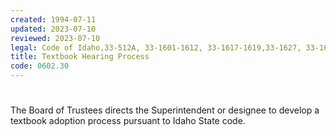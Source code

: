 ```yaml
---
created: 1994-07-11
updated: 2023-07-10
reviewed: 2023-07-10
legal: Code of Idaho,33-512A, 33-1601-1612, 33-1617-1619,33-1627, 33-1629-1634,
title: Textbook Hearing Process
code: 0602.30
---
```


#  

The Board of Trustees directs the Superintendent or designee to develop a textbook adoption process pursuant to Idaho State code.

